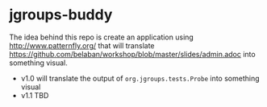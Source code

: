 # jgroups-buddy

The idea behind this repo is create an application using http://www.patternfly.org/ that will translate https://github.com/belaban/workshop/blob/master/slides/admin.adoc into something visual.

* v1.0 will translate the output of `org.jgroups.tests.Probe` into something visual
* v1.1 TBD
